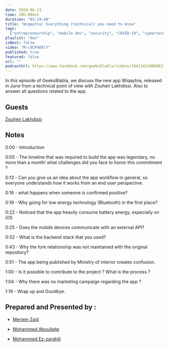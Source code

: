 ```yaml
---
date: 2020-06-13
time: 20h:00min
duration: "01:19:40"
title: "Wiqaytna: Everything (technical) you need to know"
tags:
  ["entrepreneurship", "mobile dev", "security", "COVID-19", "cybersecurity"]
playlist: "dev"
isNext: false
video: "M-c9CP4ERlY"
published: true
featured: false
url: ""
podcastUrl: https://www.facebook.com/geeksblabla/videos/184114139689813/
---
```


In this episode of GeeksBlabla, we discuss the new app Wiqaytna, released in June from a technical point of view with Zouheir Lakhdissi. Also to answer all questions related to the app.

## Guests

[Zouheir Lakhdissi](https://www.facebook.com/zlakhdissi)

## Notes

0:00 - Introduction

0:05 - The timeline that was required to build the app was legendary, no more than a month! what challenges did you face to honor this commitment ?

0:13 - Can you give us an idea about the app workflow in general, so everyone understands how it works from an end user perspective.

0:16 - what happens when someone is confirmed positive?

0:19 - Why going for low energy technology (Bluetooth) in the first place?

0:22 - Noticed that the app heavily consume battery energy, especially on iOS

0:25 - Does the mobile devices communicate with an external API?

0:32 - What is the backend stack that you used?

0:43 - Why the fork relationship was not maintained with the original repository?

0:51 - The app being published by Ministry of interior creates confusion.

1:00 - Is it possible to contribute to the project ? What is the process ?

1:04 - Why there was no marketing campaign regarding the app ?

1:19 - Wrap up and Goodbye.

## Prepared and Presented by :

- [Meriem Zaid](https://www.facebook.com/MeriemZaid)

- [Mohammed Aboullaite](https://aboullaite.me/)

- [Mohammed Ez-zarghili](https://www.facebook.com/mohamed.ezzarghili)
